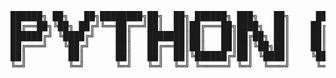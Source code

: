 <pre>
██████╗ ██╗   ██╗████████╗██╗  ██╗ ██████╗ ███╗   ██╗     ██████╗  █████╗ ███╗   ███╗███████╗
██╔══██╗╚██╗ ██╔╝╚══██╔══╝██║  ██║██╔═══██╗████╗  ██║    ██╔════╝ ██╔══██╗████╗ ████║██╔════╝
██████╔╝ ╚████╔╝    ██║   ███████║██║   ██║██╔██╗ ██║    ██║  ███╗███████║██╔████╔██║█████╗  
██╔═══╝   ╚██╔╝     ██║   ██╔══██║██║   ██║██║╚██╗██║    ██║   ██║██╔══██║██║╚██╔╝██║██╔══╝  
██║        ██║      ██║   ██║  ██║╚██████╔╝██║ ╚████║    ╚██████╔╝██║  ██║██║ ╚═╝ ██║███████╗
╚═╝        ╚═╝      ╚═╝   ╚═╝  ╚═╝ ╚═════╝ ╚═╝  ╚═══╝     ╚═════╝ ╚═╝  ╚═╝╚═╝     ╚═╝╚══════╝
</pre>
